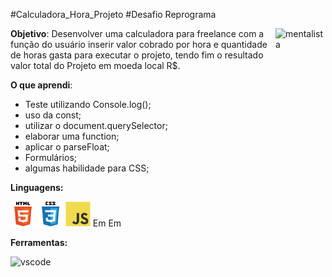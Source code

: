 #Calculadora_Hora_Projeto
#Desafio Reprograma


<img align="right" src="https://i.ibb.co/44ymCFk/interface.png" alt="mentalista" width="80" height="80">

**Objetivo**:
Desenvolver uma calculadora para freelance com a função do usuário inserir valor cobrado por hora e quantidade de horas gasta para executar o projeto, tendo fim o resultado valor total do Projeto em moeda local R$.



**O que aprendi**:
* Teste utilizando Console.log();
* uso da const;
* utilizar o document.querySelector;
* elaborar uma function;
* aplicar o parseFloat;
* Formulários;
* algumas habilidade para CSS;



**Linguagens:**
 
<p align="left">
<img src="https://raw.githubusercontent.com/devicons/devicon/master/icons/html5/html5-original-wordmark.svg" alt="html5" width="40" height="40"/> 
<img src="https://raw.githubusercontent.com/devicons/devicon/master/icons/css3/css3-original-wordmark.svg" alt="css3" width="40" height="40"/> 
<img src="https://raw.githubusercontent.com/devicons/devicon/master/icons/javascript/javascript-original.svg" alt="javascript" width="40" height="40"/>
Em
Em
 
**Ferramentas:**
<p align="left">
<img src="https://i.ibb.co/qRxV2fK/download.png" alt="vscode" width="40" height="40"/>